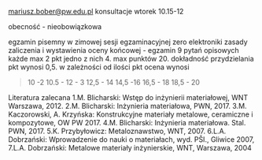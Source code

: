 mariusz.bober@pw.edu.pl
konsultacje wtorek 10.15-12

obecność - nieobowiązkowa

egzamin pisemny w zimowej sesji egzaminacyjnej zero elektroniki
zasady zaliczenia i wystawienia oceny końcowej - egzamin 9 pytań opisowych każde max 2 pkt jedno z nich 4. max punktów 20. dokładność przydzielania pkt wynosi 0,5. w zależności od ilości pkt ocena wynosi 

>10 -2
>10.5 - 12 - 3
>12,5 - 14
>14,5 -16
>16,5 - 18
>18,5 - 20


Literatura zalecana
1.M. Blicharski: Wstęp do inżynierii materiałowej, WNT Warszawa, 2012.
2.M. Blicharski: Inżynieria materiałowa, PWN, 2017.
3.M. Kaczorowski, A. Krzyńska: Konstrukcyjne materiały metalowe, ceramiczne i kompozytowe, OW PW 2017.
4.M. Blicharski: Inżynieria materiałowa. Stal. PWN, 2017.
5.K. Przybyłowicz: Metaloznawstwo, WNT, 2007.
6.L.A. Dobrzański: Wprowadzenie do nauki o materiałach, wyd. PŠI., Gliwice 2007,
7.L.A. Dobrzański: Metalowe materiały inżynierskie, WNT, Warszawa, 2004
